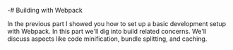 -# Building with Webpack

In the previous part I showed you how to set up a basic development setup with Webpack. In this part we'll dig into build related concerns. We'll discuss aspects like code minification, bundle splitting, and caching.
